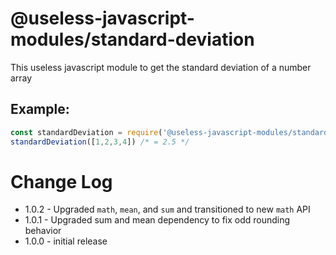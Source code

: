 # @useless-javascript-modules/standard-deviation

This useless javascript module to get the standard deviation of a number array

## Example:	

```js
const standardDeviation = require('@useless-javascript-modules/standard-deviation')
standardDeviation([1,2,3,4]) /* = 2.5 */
```

# Change Log
* 1.0.2 - Upgraded `math`, `mean`, and `sum` and transitioned to new `math` API
* 1.0.1 - Upgraded sum and mean dependency to fix odd rounding behavior 
* 1.0.0 - initial release  
